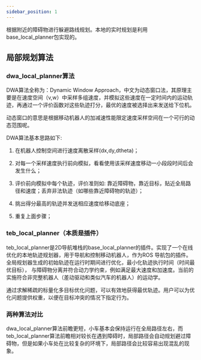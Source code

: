```yaml
---
sidebar_position: 1
---
```



根据附近的障碍物进行躲避路线规划。本地的实时规划是利用base_local_planner包实现的。

## 局部规划算法

### dwa_local_planner算法

DWA算法全称为：Dynamic Window Approach，中文为动态窗口法，其原理主要是在速度空间（v,w）中采样多组速度，并模拟这些速度在一定时间内的运动轨迹，再通过一个评价函数对这些轨迹打分，最优的速度被选择出来发送给下位机。

动态窗口的意思是根据移动机器人的加减速性能限定速度采样空间在一个可行的动态范围呢。

DWA算法基本思路如下:

1. 在机器人控制空间进行速度离散采样(dx,dy,dtheta)；

2. 对每一个采样速度执行前向模拟，看看使用该采样速度移动一小段段时间后会发生什么；

3. 评价前向模拟中每个轨迹，评价准则如: 靠近障碍物，靠近目标，贴近全局路径和速度；丢弃非法轨迹（如哪些靠近障碍物的轨迹）；

4. 挑出得分最高的轨迹并发送相应速度给移动底座；

5. 重复上面步骤；

### teb_local_planner（本质是插件）

teb_local_planner是2D导航堆栈的base_local_planner的插件。实现了一个在线优化的本地轨迹规划器，用于导航和控制移动机器人，作为ROS 导航包的插件。全局规划器生成的初始轨迹在运行时期间进行优化，最小化轨迹执行时间（时间最优目标）， 与障碍物分离并符合动力学约束，例如满足最大速度和加速度。当前的实施符合非完整机器人（差动驱动和类似汽车的机器人）的运动学。

通过求解稀疏的标量化多目标优化问题，可以有效地获得最优轨迹。用户可以为优化问题提供权重，以便在目标冲突的情况下指定行为。

### 两种算法对比

dwa_local_planner算法前瞻更短，小车基本会保持运行在全局路径左右，而teb_local_planner算法前瞻相对较长在遇到障碍时，局部路径会自动规划避过障碍物，但是如果小车处在比较复杂的环境下，局部路径会比较容易出现混乱的现象。
